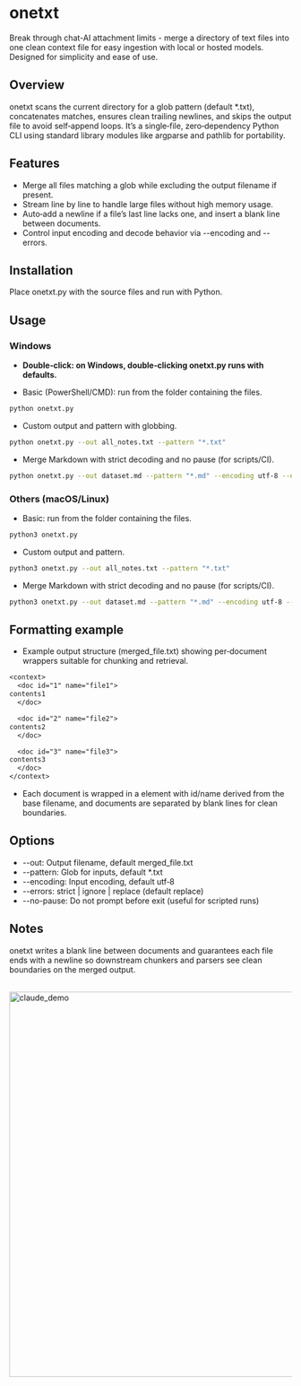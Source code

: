 # onetxt

Break through chat-AI attachment limits - merge a directory of text files into one clean context file for easy ingestion with local or hosted models. Designed for simplicity and ease of use.

## Overview

onetxt scans the current directory for a glob pattern (default *.txt), concatenates matches, ensures clean trailing newlines, and skips the output file to avoid self‑append loops. It’s a single‑file, zero‑dependency Python CLI using standard library modules like argparse and pathlib for portability.

## Features

- Merge all files matching a glob while excluding the output filename if present.
- Stream line by line to handle large files without high memory usage.
- Auto‑add a newline if a file’s last line lacks one, and insert a blank line between documents.
- Control input encoding and decode behavior via --encoding and --errors.


## Installation

Place onetxt.py with the source files and run with Python.

## Usage

### Windows

- **Double‑click: on Windows, double‑clicking onetxt.py runs with defaults.**

- Basic (PowerShell/CMD): run from the folder containing the files.

```bash
python onetxt.py
```

- Custom output and pattern with globbing.

```bash
python onetxt.py --out all_notes.txt --pattern "*.txt"
```

- Merge Markdown with strict decoding and no pause (for scripts/CI).

```bash
python onetxt.py --out dataset.md --pattern "*.md" --encoding utf-8 --errors strict --no-pause
```


### Others (macOS/Linux)

- Basic: run from the folder containing the files.

```bash
python3 onetxt.py
```

- Custom output and pattern.

```bash
python3 onetxt.py --out all_notes.txt --pattern "*.txt"
```

- Merge Markdown with strict decoding and no pause (for scripts/CI).

```bash
python3 onetxt.py --out dataset.md --pattern "*.md" --encoding utf-8 --errors strict --no-pause
```


## Formatting example

- Example output structure (merged_file.txt) showing per‑document wrappers suitable for chunking and retrieval.

```txt
<context>
  <doc id="1" name="file1">
contents1
  </doc>

  <doc id="2" name="file2">
contents2
  </doc>

  <doc id="3" name="file3">
contents3
  </doc>
</context>
```

- Each document is wrapped in a <doc> element with id/name derived from the base filename, and documents are separated by blank lines for clean boundaries.


## Options

- --out: Output filename, default merged_file.txt
- --pattern: Glob for inputs, default *.txt
- --encoding: Input encoding, default utf‑8
- --errors: strict | ignore | replace (default replace)
- --no-pause: Do not prompt before exit (useful for scripted runs)


## Notes

onetxt writes a blank line between documents and guarantees each file ends with a newline so downstream chunkers and parsers see clean boundaries on the merged output.


<br>

<img width="1342" height="687" alt="claude_demo" src="https://github.com/user-attachments/assets/43ddb93a-d112-4033-bb8c-b68cbd1009d0" />

